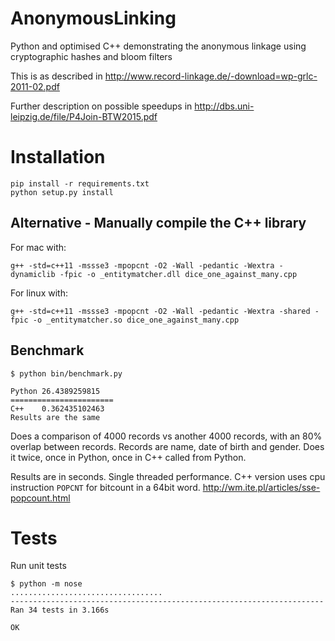 # AnonymousLinking

Python and optimised C++ demonstrating the anonymous linkage using cryptographic hashes and bloom filters

This is as described in http://www.record-linkage.de/-download=wp-grlc-2011-02.pdf

Further description on possible speedups in http://dbs.uni-leipzig.de/file/P4Join-BTW2015.pdf


# Installation

    pip install -r requirements.txt
    python setup.py install


## Alternative - Manually compile the C++ library

For mac with:

    g++ -std=c++11 -mssse3 -mpopcnt -O2 -Wall -pedantic -Wextra -dynamiclib -fpic -o _entitymatcher.dll dice_one_against_many.cpp

For linux with:

    g++ -std=c++11 -mssse3 -mpopcnt -O2 -Wall -pedantic -Wextra -shared -fpic -o _entitymatcher.so dice_one_against_many.cpp

## Benchmark

```
$ python bin/benchmark.py

Python 26.4389259815
=======================
C++    0.362435102463
Results are the same
```

Does a comparison of 4000 records vs another 4000 records, with an 80% overlap between records. 
Records are name, date of birth and gender. Does it twice, once in Python, once in C++ called from Python.

Results are in seconds. Single threaded performance. C++ version uses cpu instruction `POPCNT` for bitcount 
in a 64bit word. http://wm.ite.pl/articles/sse-popcount.html

# Tests

Run unit tests
```
$ python -m nose
..................................
----------------------------------------------------------------------
Ran 34 tests in 3.166s

OK
```
